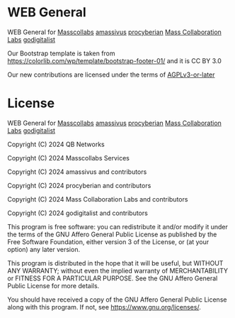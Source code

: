 # WEB General

WEB General for [Masscollabs](https://masscollabs.xyz) [amassivus](https://amassivus.xyz) [procyberian](https://procyberian.xyz) [Mass Collaboration Labs](https://masscollaborationlabs.xyz) [godigitalist](https://godigitalist.xyz)

Our Bootstrap template is taken from https://colorlib.com/wp/template/bootstrap-footer-01/ and it is CC BY 3.0	

Our new contributions are licensed under the terms of [AGPLv3-or-later](LICENSE)

# License

WEB General for [Masscollabs](https://masscollabs.xyz) [amassivus](https://amassivus.xyz) [procyberian](https://procyberian.xyz) [Mass Collaboration Labs](https://masscollaborationlabs.xyz) [godigitalist](https://godigitalist.xyz)

Copyright (C) 2024 QB Networks

Copyright (C) 2024 Masscollabs Services

Copyright (C) 2024 amassivus and contributors

Copyright (C) 2024 procyberian and contributors

Copyright (C) 2024 Mass Collaboration Labs and contributors

Copyright (C) 2024 godigitalist and contributors

This program is free software: you can redistribute it and/or modify
it under the terms of the GNU Affero General Public License as published
by the Free Software Foundation, either version 3 of the License, or
(at your option) any later version.

This program is distributed in the hope that it will be useful,
but WITHOUT ANY WARRANTY; without even the implied warranty of
MERCHANTABILITY or FITNESS FOR A PARTICULAR PURPOSE.  See the
GNU Affero General Public License for more details.

You should have received a copy of the GNU Affero General Public License
along with this program.  If not, see <https://www.gnu.org/licenses/>.

